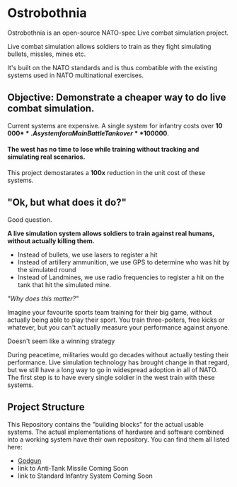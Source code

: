 # Ostrobothnia
Ostrobothnia is an open-source NATO-spec Live combat simulation project.

Live combat simulation allows soldiers to train as they fight simulating bullets, missles, mines etc.

It's built on the NATO standards and is thus combatible with the existing systems used in NATO multinational exercises.


## Objective: Demonstrate a cheaper way to do live combat simulation.

Current systems are expensive. A single system for infantry costs over **10 000$**. A system for a Main Battle Tank over **100 000$**.

#### The west has no time to lose while training without tracking and simulating real scenarios.

This project demostarates a **100x** reduction in the unit cost of these systems.


## "Ok, but what does it do?"

Good question.

**A live simulation system allows soldiers to train against real humans, without actually killing them.**

- Instead of bullets, we use lasers to register a hit 
- Instead of artillery ammunition, we use GPS to determine who was hit by the simulated round
- Instead of Landmines, we use radio frequencies to register a hit on the tank that hit the simulated mine.

*"Why does this matter?"*

Imagine your favourite sports team training for their big game, without actually being able to play their sport. You train three-poiters, free kicks or whatever, but you can't actually measure your performance against anyone.

Doesn't seem like a winning strategy

During peacetime, militaries would go decades without actually testing their performance. Live simulation technology has brought change in that regard, but we still have a long way to go in widespread adoption in all of NATO. The first step is to have every single soldier in the west train with these systems.


## Project Structure

This Repository contains the "building blocks" for the actual usable systems. The actual implementations of hardware and software combined into a working system have their own repository. You can find them all listed here:

-  [Godgun](https://github.com/t-pie/Ostrobothnia-Godgun)
-  link to Anti-Tank Missile Coming Soon
-  link to Standard Infantry System Coming Soon

